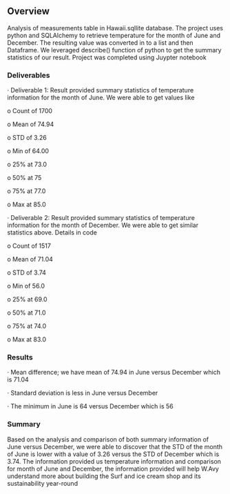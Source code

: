 ## Overview

Analysis of measurements table in Hawaii.sqllite database. The project uses python and SQLAlchemy to retrieve temperature for the month of June and December. The resulting value was converted in to a list and then Dataframe. We leveraged describe() function of python to get the summary statistics of our result. Project was completed using Juypter notebook

### Deliverables

·       Deliverable 1: Result provided summary statistics of temperature information for the month of June. We were able to get values like

o   Count of 1700

o   Mean of 74.94

o   STD of 3.26

o   Min of 64.00

o   25% at 73.0

o   50% at 75

o   75% at 77.0

o   Max at 85.0

 

·       Deliverable 2: Result provided summary statistics of temperature information for the month of December. We were able to get similar statistics above. Details in code

o   Count of 1517

o   Mean of 71.04

o   STD of 3.74

o   Min of 56.0

o   25% at 69.0

o   50% at 71.0

o   75% at 74.0

o   Max at 83.0

### Results

·       Mean difference; we have mean of 74.94 in June versus December which is 71.04

·       Standard deviation is less in June versus December

·       The minimum in June is 64 versus December which is 56

### Summary

Based on the analysis and comparison of both summary information of June versus December, we were able to discover that the STD of the month of June is lower with a value of 3.26 versus the STD of December which is 3.74. The information provided us temperature information and comparison for month of June and December, the information provided will help W.Avy understand more about building the Surf and ice cream shop and its sustainability year-round 
